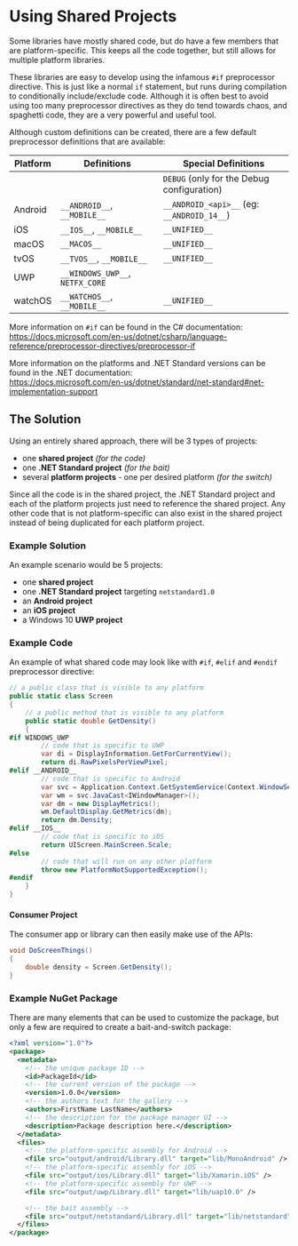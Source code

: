 # Using Shared Projects

Some libraries have mostly shared code, but do have a few members that are
platform-specific. This keeps all the code together, but still allows for
multiple platform libraries.

These libraries are easy to develop using the infamous `#if` preprocessor
directive. This is just like a normal `if` statement, but runs during
compilation to conditionally include/exclude code. Although it is often best
to avoid using too many preprocessor directives as they do tend towards chaos,
and spaghetti code, they are a very powerful and useful tool.

Although custom definitions can be created, there are a few default
preprocessor definitions that are available:

| Platform  | Definitions                     | Special Definitions                        |
| --------- | ------------------------------- | ------------------------------------------ |
|           |                                 | `DEBUG` (only for the Debug configuration) |
| Android   | `__ANDROID__`, `__MOBILE__`     | `__ANDROID_<api>__` (eg: `__ANDROID_14__`) |
| iOS       | `__IOS__`, `__MOBILE__`         | `__UNIFIED__`                              |
| macOS     | `__MACOS__`                     | `__UNIFIED__`                              |
| tvOS      | `__TVOS__`, `__MOBILE__`        | `__UNIFIED__`                              |
| UWP       | `__WINDOWS_UWP__`, `NETFX_CORE` |                                            |
| watchOS   | `__WATCHOS__`, `__MOBILE__`     | `__UNIFIED__`                              |

More information on `#if` can be found in the C# documentation:  
https://docs.microsoft.com/en-us/dotnet/csharp/language-reference/preprocessor-directives/preprocessor-if

More information on the platforms and .NET Standard versions can be found in
the .NET documentation:  
https://docs.microsoft.com/en-us/dotnet/standard/net-standard#net-implementation-support

## The Solution

Using an entirely shared approach, there will be 3 types of projects:

 - one **shared project** _(for the code)_
 - one **.NET Standard project** _(for the bait)_
 - several **platform projects** - one per desired platform _(for the switch)_

Since all the code is in the shared project, the .NET Standard project and each
of the platform projects just need to reference the shared project. Any other
code that is not platform-specific can also exist in the shared project instead
of being duplicated for each platform project.

### Example Solution

An example scenario would be 5 projects:

 - one **shared project**
 - one **.NET Standard project** targeting `netstandard1.0`
 - an **Android project**
 - an **iOS project**
 - a Windows 10 **UWP project**

### Example Code

An example of what shared code may look like with `#if`, `#elif` and `#endif` 
preprocessor directive:

```csharp
// a public class that is visible to any platform
public static class Screen
{
    // a public method that is visible to any platform
    public static double GetDensity()
    {
#if WINDOWS_UWP
        // code that is specific to UWP
        var di = DisplayInformation.GetForCurrentView();
        return di.RawPixelsPerViewPixel;
#elif __ANDROID__
        // code that is specific to Android
        var svc = Application.Context.GetSystemService(Context.WindowService);
        var wm = svc.JavaCast<IWindowManager>();
        var dm = new DisplayMetrics();
        wm.DefaultDisplay.GetMetrics(dm);
        return dm.Density;
#elif __IOS__
        // code that is specific to iOS
        return UIScreen.MainScreen.Scale;
#else
        // code that will run on any other platform
        throw new PlatformNotSupportedException();
#endif
    }
}
```

#### Consumer Project

The consumer app or library can then easily make use of the APIs:

```csharp
void DoScreenThings()
{
    double density = Screen.GetDensity();
}
```

### Example NuGet Package

There are many elements that can be used to customize the package, but only a
few are required to create a bait-and-switch package:

```xml
<?xml version="1.0"?>
<package>
  <metadata>
    <!-- the unique package ID -->
    <id>PackageId</id>
    <!-- the current version of the package -->
    <version>1.0.0</version>
    <!-- the authors text for the gallery -->
    <authors>FirstName LastName</authors>
    <!-- the description for the package manager UI -->
    <description>Package description here.</description>
  </metadata>
  <files>
    <!-- the platform-specific assembly for Android -->
    <file src="output/android/Library.dll" target="lib/MonoAndroid" />
    <!-- the platform-specific assembly for iOS -->
    <file src="output/ios/Library.dll" target="lib/Xamarin.iOS" />
    <!-- the platform-specific assembly for UWP -->
    <file src="output/uwp/Library.dll" target="lib/uap10.0" />

    <!-- the bait assembly -->
    <file src="output/netstandard/Library.dll" target="lib/netstandard" />
  </files>
</package>
```
